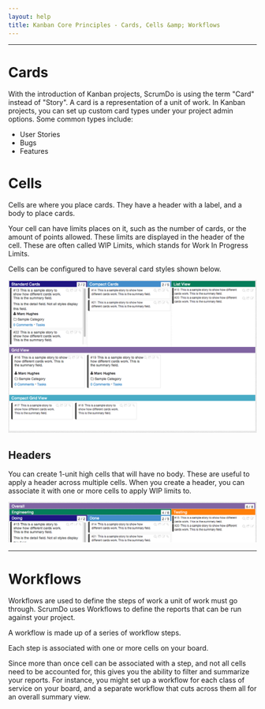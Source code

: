 ```yaml
---
layout: help
title: Kanban Core Principles - Cards, Cells &amp; Workflows
---
```


----

# Cards

With the introduction of Kanban projects, ScrumDo is using the term "Card" instead of "Story".  A card is a representation of a unit of work.  In Kanban projects, you can set up custom card types under your project admin options.  Some common types include:

* User Stories
* Bugs
* Features


# Cells

Cells are where you place cards. They have a header with a label, and a body to place cards.

Your cell can have limits places on it, such as the number of cards, or the amount of points allowed.  These limits are displayed in the header of the cell.  These are often called WIP Limits, which stands for Work In Progress Limits.

Cells can be configured to have several card styles shown below.

![Cell Types](images/cell_types.png)


## Headers

You can create 1-unit high cells that will have no body.  These are useful to apply a header across multiple cells.  When you create a header, you can associate it with one or more cells to apply WIP limits to.

![Header Examples](images/header_examples.png)

----

# Workflows

Workflows are used to define the steps of work a unit of work must go through.  ScrumDo uses Workflows to define the reports that can be run against your project.

A workflow is made up of a series of workflow steps.

Each step is associated with one or more cells on your board.

Since more than once cell can be associated with a step, and not all cells need to be accounted for, this gives you the ability to filter and summarize your reports.  For instance, you might set up a workflow for each class of service on your board, and a separate workflow that cuts across them all for an overall summary view.


